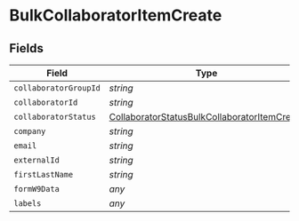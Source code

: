 # BulkCollaboratorItemCreate


## Fields

| Field                                                                                                               | Type                                                                                                                | Required                                                                                                            | Description                                                                                                         |
| ------------------------------------------------------------------------------------------------------------------- | ------------------------------------------------------------------------------------------------------------------- | ------------------------------------------------------------------------------------------------------------------- | ------------------------------------------------------------------------------------------------------------------- |
| `collaboratorGroupId`                                                                                               | *string*                                                                                                            | :heavy_minus_sign:                                                                                                  | N/A                                                                                                                 |
| `collaboratorId`                                                                                                    | *string*                                                                                                            | :heavy_minus_sign:                                                                                                  | N/A                                                                                                                 |
| `collaboratorStatus`                                                                                                | [CollaboratorStatusBulkCollaboratorItemCreate](../../models/shared/collaboratorstatusbulkcollaboratoritemcreate.md) | :heavy_minus_sign:                                                                                                  | N/A                                                                                                                 |
| `company`                                                                                                           | *string*                                                                                                            | :heavy_minus_sign:                                                                                                  | N/A                                                                                                                 |
| `email`                                                                                                             | *string*                                                                                                            | :heavy_minus_sign:                                                                                                  | N/A                                                                                                                 |
| `externalId`                                                                                                        | *string*                                                                                                            | :heavy_minus_sign:                                                                                                  | N/A                                                                                                                 |
| `firstLastName`                                                                                                     | *string*                                                                                                            | :heavy_minus_sign:                                                                                                  | N/A                                                                                                                 |
| `formW9Data`                                                                                                        | *any*                                                                                                               | :heavy_minus_sign:                                                                                                  | N/A                                                                                                                 |
| `labels`                                                                                                            | *any*                                                                                                               | :heavy_minus_sign:                                                                                                  | N/A                                                                                                                 |
